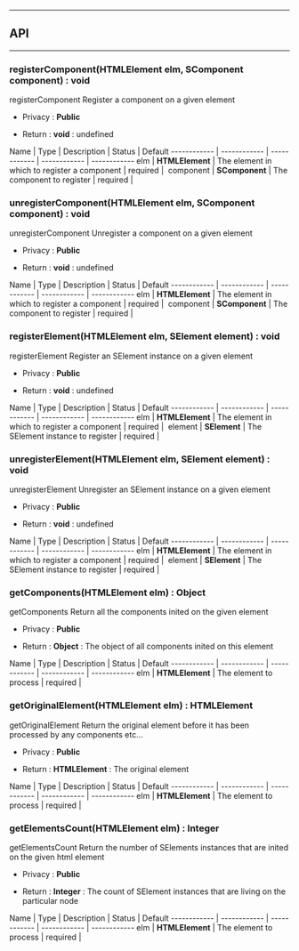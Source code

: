 


-----------------------------
## API
-----------------------------

### registerComponent(HTMLElement elm, SComponent component) : void
registerComponent
Register a component on a given element
- Privacy : **Public**

- Return : **void** : undefined

Name | Type | Description | Status | Default
------------ | ------------ | ------------ | ------------ | ------------
elm | **HTMLElement** | The element in which to register a component | required | 
component | **SComponent** | The component to register | required | 


### unregisterComponent(HTMLElement elm, SComponent component) : void
unregisterComponent
Unregister a component on a given element
- Privacy : **Public**

- Return : **void** : undefined

Name | Type | Description | Status | Default
------------ | ------------ | ------------ | ------------ | ------------
elm | **HTMLElement** | The element in which to register a component | required | 
component | **SComponent** | The component to register | required | 


### registerElement(HTMLElement elm, SElement element) : void
registerElement
Register an SElement instance on a given element
- Privacy : **Public**

- Return : **void** : undefined

Name | Type | Description | Status | Default
------------ | ------------ | ------------ | ------------ | ------------
elm | **HTMLElement** | The element in which to register a component | required | 
element | **SElement** | The SElement instance to register | required | 


### unregisterElement(HTMLElement elm, SElement element) : void
unregisterElement
Unregister an SElement instance on a given element
- Privacy : **Public**

- Return : **void** : undefined

Name | Type | Description | Status | Default
------------ | ------------ | ------------ | ------------ | ------------
elm | **HTMLElement** | The element in which to register a component | required | 
element | **SElement** | The SElement instance to register | required | 


### getComponents(HTMLElement elm) : Object
getComponents
Return all the components inited on the given element
- Privacy : **Public**

- Return : **Object** : The object of all components inited on this element

Name | Type | Description | Status | Default
------------ | ------------ | ------------ | ------------ | ------------
elm | **HTMLElement** | The element to process | required | 


### getOriginalElement(HTMLElement elm) : HTMLElement
getOriginalElement
Return the original element before it has been processed by any components etc...
- Privacy : **Public**

- Return : **HTMLElement** : The original element

Name | Type | Description | Status | Default
------------ | ------------ | ------------ | ------------ | ------------
elm | **HTMLElement** | The element to process | required | 


### getElementsCount(HTMLElement elm) : Integer
getElementsCount
Return the number of SElements instances that are inited on the given html element
- Privacy : **Public**

- Return : **Integer** : The count of SElement instances that are living on the particular node

Name | Type | Description | Status | Default
------------ | ------------ | ------------ | ------------ | ------------
elm | **HTMLElement** | The element to process | required | 



